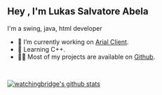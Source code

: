 
<h2>Hey , I'm Lukas Salvatore Abela</a></h2>
<p>I'm a swing, java, html developer
</p><img align="right" src="" />
<ul>
<li>🔭 I’m currently working on <a href="https://discord.gg/FeBUVxvcuT">Arial Client</a>.</li>
<li>🧐 Learning C++</strong>.</li>
<li>👨‍💻 Most of my projects are available on <a href="https://github.com/WatchingBridge">Github</a>.</li>
</ul>

<br />

[![watchingbridge's github stats](https://github-readme-stats.vercel.app/api?username=watchingbridge&show_icons=true&theme=dark)](https://github.com/watchingbridge)
<p align="left">
